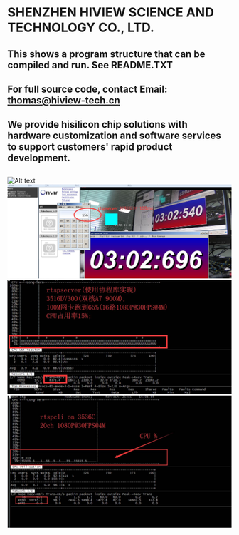 # SHENZHEN HIVIEW SCIENCE AND TECHNOLOGY CO., LTD.  
## This shows a program structure that can be compiled and run. See README.TXT 
## For full source code, contact Email: thomas@hiview-tech.cn  
## We provide hisilicon chip solutions with hardware customization and software services to support customers' rapid product development.
##   
![Alt text](/webs.jpg)
![Alt text](/rtspserv1.jpg)
![Alt text](/rtspserv2.jpg)
![Alt text](/rtspcli1.jpg)
